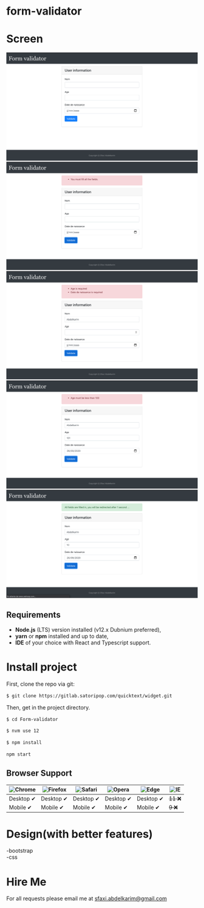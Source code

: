 # form-validator

# Screen
![Alt text](./asset/img/1.png "Optional title")
</br>
![Alt text](./asset/img/2.png "Optional title")
</br>
![Alt text](./asset/img/3.png "Optional title")
</br>
![Alt text](./asset/img/4.png "Optional title")
</br>
![Alt text](./asset/img/5.png "Optional title")

## Requirements

- **Node.js** (LTS) version installed (v12.x Dubnium preferred),
- **yarn** or **npm** installed and up to date,
- **IDE** of your choice with React and Typescript support.

# Install project </br>
First, clone the repo via git:

```bash
$ git clone https://gitlab.satoripop.com/quicktext/widget.git
```

Then, get in the project directory.

```bash
$ cd Form-validator
```
```bash 
$ nvm use 12
```
```bash
$ npm install
``` 
```bash
npm start
```

## Browser Support

| ![Chrome](https://raw.github.com/alrra/browser-logos/master/src/chrome/chrome_48x48.png) | ![Firefox](https://raw.github.com/alrra/browser-logos/master/src/firefox/firefox_48x48.png) | ![Safari](https://raw.github.com/alrra/browser-logos/master/src/safari/safari_48x48.png) | ![Opera](https://raw.github.com/alrra/browser-logos/master/src/opera/opera_48x48.png) | ![Edge](https://raw.github.com/alrra/browser-logos/master/src/edge/edge_48x48.png) | ![IE](https://raw.github.com/alrra/browser-logos/master/src/archive/internet-explorer_9-11/internet-explorer_9-11_48x48.png) |
| ---------------------------------------------------------------------------------------- | ------------------------------------------------------------------------------------------- | ---------------------------------------------------------------------------------------- | ------------------------------------------------------------------------------------- | ---------------------------------------------------------------------------------- | ---------------------------------------------------------------------------------------------------------------------------- |
| Desktop ✔                                                                                | Desktop ✔                                                                                   | Desktop ✔                                                                                | Desktop ✔                                                                             | Desktop ✔                                                                          | ~~11 ❌~~                                                                                                                    |
| Mobile ✔                                                                                 | Mobile ✔                                                                                    | Mobile ✔                                                                                 | Mobile ✔                                                                              | Mobile ✔                                                                           | ~~9 ❌~~                                                                                                                     |


# Design(with better features)
-bootstrap</br>
-css</br>

# Hire Me</br>

For all requests please email me at sfaxi.abdelkarim@gmail.com
